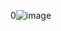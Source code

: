 0![image](https://github.com/abusayedruetcse/algoBhaiya/assets/44595937/363934c8-db6a-41df-856c-5d43e58df2e2)
